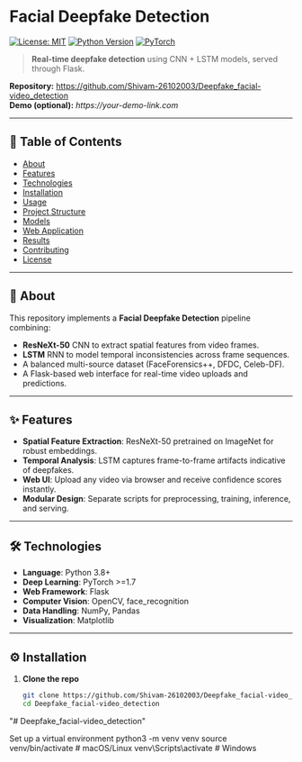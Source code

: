 # Facial Deepfake Detection  

[![License: MIT](https://img.shields.io/badge/License-MIT-yellow.svg)](LICENSE) [![Python Version](https://img.shields.io/badge/Python-3.8%2B-blue.svg)]() [![PyTorch](https://img.shields.io/badge/PyTorch-%3E%3D1.7-red.svg)]()  

> **Real-time deepfake detection** using CNN + LSTM models, served through Flask.  

**Repository:** https://github.com/Shivam-26102003/Deepfake_facial-video_detection  
**Demo (optional):** _https://your-demo-link.com_  

---

## 🔖 Table of Contents

- [About](#about)
- [Features](#features)
- [Technologies](#technologies)
- [Installation](#installation)
- [Usage](#usage)
- [Project Structure](#project-structure)
- [Models](#models)
- [Web Application](#web-application)
- [Results](#results)
- [Contributing](#contributing)
- [License](#license)

---

## 🧐 About

This repository implements a **Facial Deepfake Detection** pipeline combining:

- **ResNeXt-50** CNN to extract spatial features from video frames.
- **LSTM** RNN to model temporal inconsistencies across frame sequences.
- A balanced multi-source dataset (FaceForensics++, DFDC, Celeb-DF).
- A Flask-based web interface for real-time video uploads and predictions.

---

## ✨ Features

- **Spatial Feature Extraction**: ResNeXt-50 pretrained on ImageNet for robust embeddings.
- **Temporal Analysis**: LSTM captures frame-to-frame artifacts indicative of deepfakes.
- **Web UI**: Upload any video via browser and receive confidence scores instantly.
- **Modular Design**: Separate scripts for preprocessing, training, inference, and serving.

---

## 🛠️ Technologies

- **Language**: Python 3.8+
- **Deep Learning**: PyTorch >=1.7
- **Web Framework**: Flask
- **Computer Vision**: OpenCV, face_recognition
- **Data Handling**: NumPy, Pandas
- **Visualization**: Matplotlib

---

## ⚙️ Installation

1. **Clone the repo**
   ```bash
   git clone https://github.com/Shivam-26102003/Deepfake_facial-video_detection.git
   cd Deepfake_facial-video_detection
"# Deepfake_facial-video_detection"
 
Set up a virtual environment
python3 -m venv venv
source venv/bin/activate   # macOS/Linux
venv\Scripts\activate      # Windows


